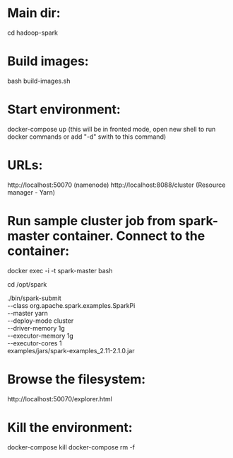 # Main dir:
cd hadoop-spark

# Build images:
bash build-images.sh

# Start environment:
docker-compose up (this will be in fronted mode, open new shell to run docker commands or add "-d" swith to this command)

# URLs:
http://localhost:50070 (namenode)
http://localhost:8088/cluster (Resource manager - Yarn)

# Run sample cluster job from spark-master container. Connect to the container:
docker exec -i -t spark-master bash

cd /opt/spark

./bin/spark-submit \
--class org.apache.spark.examples.SparkPi \
--master yarn \
--deploy-mode cluster \
--driver-memory 1g \
--executor-memory 1g \
--executor-cores 1 \
examples/jars/spark-examples_2.11-2.1.0.jar

# Browse the filesystem:
http://localhost:50070/explorer.html

# Kill the environment:
docker-compose kill
docker-compose rm -f
